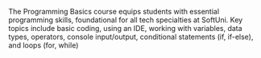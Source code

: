 The Programming Basics course equips students with essential programming skills, foundational for all tech specialties at SoftUni. Key topics include basic coding, using an IDE, working with variables, data types, operators, console input/output, conditional statements (if, if-else), and loops (for, while)
